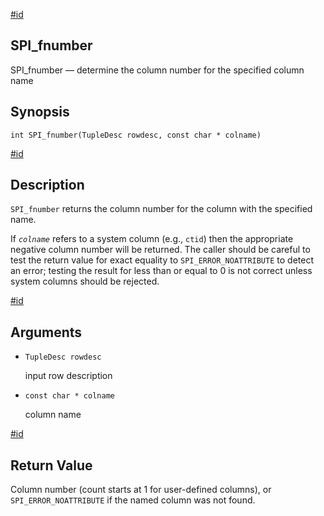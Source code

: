 [#id](#SPI-SPI-FNUMBER)

## SPI\_fnumber

SPI\_fnumber — determine the column number for the specified column name

## Synopsis

```
int SPI_fnumber(TupleDesc rowdesc, const char * colname)
```

[#id](#id-1.8.12.9.5.5)

## Description

`SPI_fnumber` returns the column number for the column with the specified name.

If *`colname`* refers to a system column (e.g., `ctid`) then the appropriate negative column number will be returned. The caller should be careful to test the return value for exact equality to `SPI_ERROR_NOATTRIBUTE` to detect an error; testing the result for less than or equal to 0 is not correct unless system columns should be rejected.

[#id](#id-1.8.12.9.5.6)

## Arguments

* `TupleDesc rowdesc`

  input row description

* `const char * colname`

  column name

[#id](#id-1.8.12.9.5.7)

## Return Value

Column number (count starts at 1 for user-defined columns), or `SPI_ERROR_NOATTRIBUTE` if the named column was not found.